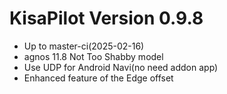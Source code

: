 KisaPilot Version 0.9.8
========================
* Up to master-ci(2025-02-16)
* agnos 11.8 Not Too Shabby model
* Use UDP for Android Navi(no need addon app)
* Enhanced feature of the Edge offset